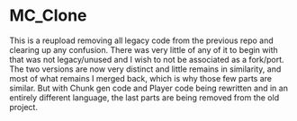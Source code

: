 # MC_Clone

This is a reupload removing all legacy code from the previous repo and clearing up any confusion. There was very little of any of it to begin with that was not legacy/unused and I wish to not be associated as a fork/port. The two versions are now very distinct and little remains in similarity, and most of what remains I merged back, which is why those few parts are similar. But with Chunk gen code and Player code being rewritten and in an entirely different language, the last parts are being removed from the old project.
